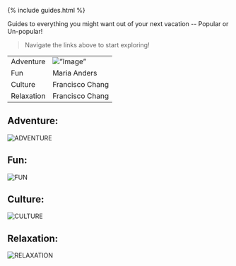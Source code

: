 {% include guides.html %}

Guides to everything you might want out of your next vacation -- Popular or Un-popular!

> Navigate the links above to start exploring!

<body>

<table>
  <tr>
    <td>Adventure</td>
    <td><img src=”(https://images.unsplash.com/photo-1551632811-561732d1e306?ixlib=rb-4.0.3&ixid=MnwxMjA3fDB8MHxzZWFyY2h8Mnx8aGlraW5nfGVufDB8fDB8fA%3D%3D&w=1000&q=80)” alt=”Image” height=”(50px)” width=”(50px)”></td>
  </tr>
  <tr>
    <td>Fun</td>
    <td>Maria Anders</td>
  </tr>
  <tr>
    <td>Culture</td>
    <td>Francisco Chang</td>
  </tr>
  <tr>
    <td>Relaxation</td>
    <td>Francisco Chang</td>
  </tr>
</table>

</body>


















## Adventure:
![ADVENTURE](https://images.unsplash.com/photo-1551632811-561732d1e306?ixlib=rb-4.0.3&ixid=MnwxMjA3fDB8MHxzZWFyY2h8Mnx8aGlraW5nfGVufDB8fDB8fA%3D%3D&w=1000&q=80)

## Fun:
![FUN](https://images.squarespace-cdn.com/content/v1/5a8a22c59f8dce86ccc25373/e89b22a7-8fdc-4d63-a4ca-1aaade38fa60/Arcade+Monsters+Lido-2.jpg)

## Culture:
![CULTURE](https://wander-lush.org/wp-content/uploads/2020/12/Cultural-tourism-destinations-Andalusia-CanvaPro.jpg)

## Relaxation:
![RELAXATION](https://travel.home.sndimg.com/content/dam/images/travel/stock/2018/5/2/iStock_Moorea_budget-beaches.jpg.rend.hgtvcom.616.462.suffix/1525279728795.jpeg)